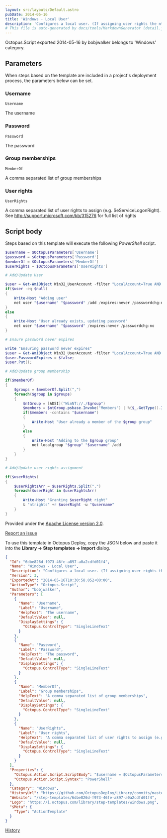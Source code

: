 ```yaml
---
layout: src/layouts/Default.astro
pubDate: 2014-05-16
title: 'Windows - Local User'
description: 'Configures a local user. (If assigning user rights the ntrights.exe file should be installed on the target server and added to the system path variable)'
# This file is auto-generated by docs/tools/MarkdownGenerator (detail.js)
---
```


Octopus.Script exported 2014-05-16 by bobjwalker belongs to 'Windows' category.

## Parameters

When steps based on the template are included in a project's deployment process, the parameters below can be set.


<div class="param">

### Username

`Username`

The username

</div>
        
<div class="param">

### Password

`Password`

The password

</div>
        
<div class="param">

### Group memberships

`MemberOf`

A comma separated list of group memberships

</div>
        
<div class="param">

### User rights

`UserRights`

A comma separated list of user rights to assign (e.g. SeServiceLogonRight). See http://support.microsoft.com/kb/315276 for full list of rights

</div>
        

## Script body

Steps based on this template will execute the following *PowerShell* script.

```PowerShell
$username = $OctopusParameters['Username']
$password = $OctopusParameters['Password']
$memberOf = $OctopusParameters['MemberOf']
$userRights = $OctopusParameters['UserRights']

# Add/Update User

$user = Get-WmiObject Win32_UserAccount -filter "LocalAccount=True AND Name='$username'"
if($user -eq $null)
{
    Write-Host "Adding user"
    net user "$username" "$password" /add /expires:never /passwordchg:no /yes
}
else
{
    Write-Host "User already exists, updating password"
    net user "$username" "$password" /expires:never /passwordchg:no
}

# Ensure password never expires

write "Ensuring password never expires"
$user = Get-WmiObject Win32_UserAccount -filter "LocalAccount=True AND Name='$username'"
$user.PasswordExpires = $false; 
$user.Put();

# Add/Update group membership

if($memberOf)
{
    $groups = $memberOf.Split(",")
    foreach($group in $groups)
    {
        $ntGroup = [ADSI]("WinNT://./$group")
        $members = $ntGroup.psbase.Invoke("Members") | %{$_.GetType().InvokeMember("Name", 'GetProperty', $null, $_, $null)}
        if($members -contains "$username")
        {
            Write-Host "User already a member of the $group group" 
        }
        else
        {
            Write-Host "Adding to the $group group"
            net localgroup "$group" "$username" /add
        }
    }
}

# Add/Update user rights assignment

if($userRights)
{
    $userRightsArr = $userRights.Split(",")
    foreach($userRight in $userRightsArr)
    {
        Write-Host "Granting $userRight right"
        & "ntrights" +r $userRight -u "$username"
    }
}

```

Provided under the [Apache License version 2.0](https://github.com/OctopusDeploy/Library/blob/master/LICENSE.txt).

[Report an issue](https://github.com/OctopusDeploy/Library/issues/new?assignees=&labels=&projects=&template=bug-report.yml&title=Issue%20with%20Windows%20-%20Local%20User&step-template=Windows%20-%20Local%20User)

<div class="get-json">

To use this template in Octopus Deploy, copy the JSON below and paste it into the **Library → Step templates → Import** dialog.

```json
{
  "Id": "6dbe826d-f973-46fe-a897-a0a2cdfd01f4",
  "Name": "Windows - Local User",
  "Description": "Configures a local user. (If assigning user rights the ntrights.exe file should be installed on the target server and added to the system path variable)",
  "Version": 3,
  "ExportedAt": "2014-05-16T10:30:58.052+00:00",
  "ActionType": "Octopus.Script",
  "Author": "bobjwalker",
  "Parameters": [
    {
      "Name": "Username",
      "Label": "Username",
      "HelpText": "The username",
      "DefaultValue": null,
      "DisplaySettings": {
        "Octopus.ControlType": "SingleLineText"
      }
    },
    {
      "Name": "Password",
      "Label": "Password",
      "HelpText": "The password",
      "DefaultValue": null,
      "DisplaySettings": {
        "Octopus.ControlType": "SingleLineText"
      }
    },
    {
      "Name": "MemberOf",
      "Label": "Group memberships",
      "HelpText": "A comma separated list of group memberships",
      "DefaultValue": null,
      "DisplaySettings": {
        "Octopus.ControlType": "SingleLineText"
      }
    },
    {
      "Name": "UserRights",
      "Label": "User rights",
      "HelpText": "A comma separated list of user rights to assign (e.g. SeServiceLogonRight). See http://support.microsoft.com/kb/315276 for full list of rights",
      "DefaultValue": null,
      "DisplaySettings": {
        "Octopus.ControlType": "SingleLineText"
      }
    }
  ],
  "Properties": {
    "Octopus.Action.Script.ScriptBody": "$username = $OctopusParameters['Username']\n$password = $OctopusParameters['Password']\n$memberOf = $OctopusParameters['MemberOf']\n$userRights = $OctopusParameters['UserRights']\n\n# Add/Update User\n\n$user = Get-WmiObject Win32_UserAccount -filter \"LocalAccount=True AND Name='$username'\"\nif($user -eq $null)\n{\n    Write-Host \"Adding user\"\n    net user \"$username\" \"$password\" /add /expires:never /passwordchg:no /yes\n}\nelse\n{\n    Write-Host \"User already exists, updating password\"\n    net user \"$username\" \"$password\" /expires:never /passwordchg:no\n}\n\n# Ensure password never expires\n\nwrite \"Ensuring password never expires\"\n$user = Get-WmiObject Win32_UserAccount -filter \"LocalAccount=True AND Name='$username'\"\n$user.PasswordExpires = $false; \n$user.Put();\n\n# Add/Update group membership\n\nif($memberOf)\n{\n    $groups = $memberOf.Split(\",\")\n    foreach($group in $groups)\n    {\n        $ntGroup = [ADSI](\"WinNT://./$group\")\n        $members = $ntGroup.psbase.Invoke(\"Members\") | %{$_.GetType().InvokeMember(\"Name\", 'GetProperty', $null, $_, $null)}\n        if($members -contains \"$username\")\n        {\n            Write-Host \"User already a member of the $group group\" \n        }\n        else\n        {\n            Write-Host \"Adding to the $group group\"\n            net localgroup \"$group\" \"$username\" /add\n        }\n    }\n}\n\n# Add/Update user rights assignment\n\nif($userRights)\n{\n    $userRightsArr = $userRights.Split(\",\")\n    foreach($userRight in $userRightsArr)\n    {\n        Write-Host \"Granting $userRight right\"\n        & \"ntrights\" +r $userRight -u \"$username\"\n    }\n}\n",
    "Octopus.Action.Script.Syntax": "PowerShell"
  },
  "Category": "Windows",
  "HistoryUrl": "https://github.com/OctopusDeploy/Library/commits/master/step-templates//opt/buildagent/work/75443764cd38076d/step-templates/windows-local-user.json",
  "Website": "/step-templates/6dbe826d-f973-46fe-a897-a0a2cdfd01f4",
  "Logo": "https://i.octopus.com/library/step-templates/windows.png",
  "$Meta": {
    "Type": "ActionTemplate"
  }
}
```

[History](https://github.com/OctopusDeploy/Library/commits/master/step-templates/https://github.com/OctopusDeploy/Library/commits/master/step-templates//opt/buildagent/work/75443764cd38076d/step-templates/windows-local-user.json)

</div>
